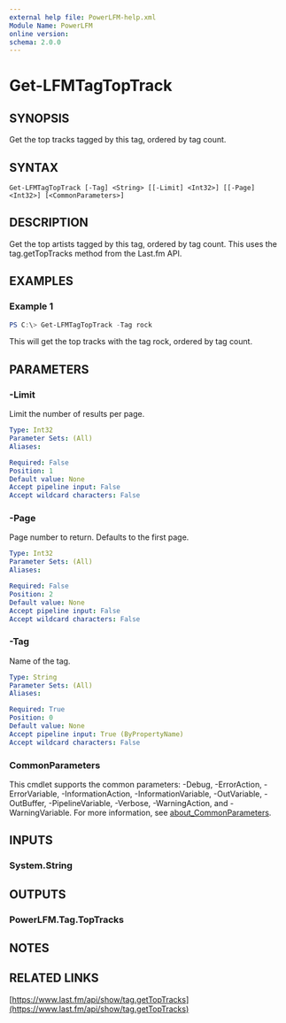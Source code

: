 ```yaml
---
external help file: PowerLFM-help.xml
Module Name: PowerLFM
online version:
schema: 2.0.0
---
```


# Get-LFMTagTopTrack

## SYNOPSIS
Get the top tracks tagged by this tag, ordered by tag count.

## SYNTAX

```
Get-LFMTagTopTrack [-Tag] <String> [[-Limit] <Int32>] [[-Page] <Int32>] [<CommonParameters>]
```

## DESCRIPTION
Get the top artists tagged by this tag, ordered by tag count. This uses the tag.getTopTracks method from the Last.fm API.

## EXAMPLES

### Example 1
```powershell
PS C:\> Get-LFMTagTopTrack -Tag rock
```

This will get the top tracks with the tag rock, ordered by tag count.

## PARAMETERS

### -Limit
Limit the number of results per page.

```yaml
Type: Int32
Parameter Sets: (All)
Aliases:

Required: False
Position: 1
Default value: None
Accept pipeline input: False
Accept wildcard characters: False
```

### -Page
Page number to return. Defaults to the first page.

```yaml
Type: Int32
Parameter Sets: (All)
Aliases:

Required: False
Position: 2
Default value: None
Accept pipeline input: False
Accept wildcard characters: False
```

### -Tag
Name of the tag.

```yaml
Type: String
Parameter Sets: (All)
Aliases:

Required: True
Position: 0
Default value: None
Accept pipeline input: True (ByPropertyName)
Accept wildcard characters: False
```

### CommonParameters
This cmdlet supports the common parameters: -Debug, -ErrorAction, -ErrorVariable, -InformationAction, -InformationVariable, -OutVariable, -OutBuffer, -PipelineVariable, -Verbose, -WarningAction, and -WarningVariable. For more information, see [about_CommonParameters](http://go.microsoft.com/fwlink/?LinkID=113216).

## INPUTS

### System.String

## OUTPUTS

### PowerLFM.Tag.TopTracks

## NOTES

## RELATED LINKS

[https://www.last.fm/api/show/tag.getTopTracks](https://www.last.fm/api/show/tag.getTopTracks)
